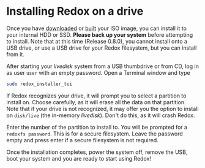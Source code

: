 # Installing Redox on a drive

Once you have [downloaded](./ch02-03-real-hardware.html) or [built](./ch02-05-building-redox.html) your ISO image, you can install it to your internal HDD or SSD. **Please back up your system** before attempting to install. Note that at this time (Release 0.8.0), you cannot install onto a USB drive, or use a USB drive for your Redox filesystem, but you can install from it. 

After starting your *livedisk* system from a USB thumbdrive or from CD, log in as user `user` with an empty password. Open a Terminal window and type 
```sh
sudo redox_installer_tui
```

If Redox recognizes your drive, it will prompt you to select a partition to install on. Choose carefully, as it will erase all the data on that partition. Note that if your drive is not recognized, it may offer you the option to install on `disk/live` (the in-memory *livedisk*). Don't do this, as it will crash Redox. 

Enter the number of the partition to install to. You will be prompted for a `redoxfs password`. This is for a secure filesystem. Leave the password empty and press enter if a secure filesystem is not required. 

Once the installation completes, power the system off, remove the USB, boot your system and you are ready to start using Redox!
